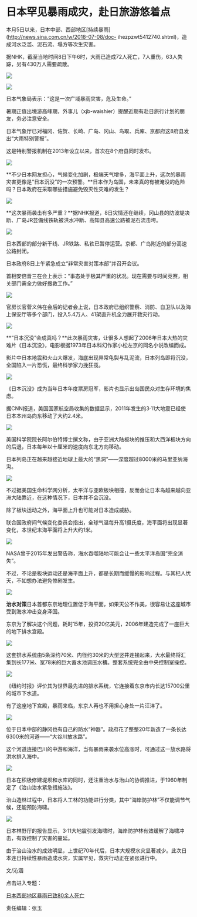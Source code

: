# 日本罕见暴雨成灾，赴日旅游悠着点

本月5日以来，日本中部、西部地区[持续暴雨](http://news.sina.com.cn/w/2018-07-08/doc-
ihezpzwt5412740.shtml)，造成河水泛滥、泥石流、塌方等次生灾害。

据NHK，截至当地时间8日下午6时，大雨已造成72人死亡，7人重伤，63人失踪，另有430万人需要疏散。

![](http://n.sinaimg.cn/news/crawl/59/w550h309/20180708/ibOV-hezpzwt6169977.jpg)

![](http://n.sinaimg.cn/news/crawl/63/w550h313/20180708/FfB9-hezpzwt6170060.jpg)

日本气象局表示：“这是一次广域暴雨灾害，危及生命。”

暑期正值出境游高峰期，外事儿（xjb-waishier）提醒近期有赴日旅行计划的朋友，务必注意安全。

日本气象厅已对福冈、佐贺、长崎、广岛、冈山、鸟取、兵库、京都府这8府县发出“大雨特别警报”。

这是特别警报机制在2013年设立以来，首次在8个府县同时发布。

![](http://n.sinaimg.cn/news/crawl/70/w550h320/20180708/q0-S-hezpzwt6170102.jpg)

**不少日本网友担心，气候变化加剧，极端天气增多，海平面上升，这次的暴雨灾害更像是“日本沉没”的一次预警。**日本作为岛国，未来真的有被淹没的危险吗？日本政府在采取哪些措施避免毁灭性灾难的发生？

![](http://n.sinaimg.cn/news/crawl/59/w550h309/20180708/xDDd-hezpzwt6170204.jpg)

**这次暴雨袭击有多严重？**据NHK报道，8日灾情还在继续，冈山县的防波堤决断、广岛JR芸備线铁轨被洪水冲断、高知县高速公路被泥石流击垮。

![](http://n.sinaimg.cn/news/gif_image/627/w383h244/20180708/IvOS-hezpzwt6170257.gif)

日本西部的部分新干线、JR铁路、私铁已暂停运营。京都、广岛附近的部分高速公路封闭。

日本政府8日上午紧急成立“非常灾害对策本部”并召开会议。

首相安倍晋三在会上表示：“事态处于极其严重的状况。现在需要与时间竞赛，相关部门需全力做好搜救工作。”

![](http://n.sinaimg.cn/news/crawl/59/w550h309/20180708/1UiL-hezpzwt6170304.jpg)

官房长官菅义伟在会后的记者会上说，日本政府已组织警察、消防、自卫队以及海上保安厅等多个部门，投入5.4万人、41架直升机全力展开救灾行动。

![](http://n.sinaimg.cn/news/crawl/162/w550h412/20180708/Fh86-hezpzwt6170429.jpg)

**“日本沉没”会成真吗？**此次暴雨灾害，让很多人想起了2006年日本大热的灾难片《日本沉没》，电影根据1973年日本科幻作家小松左京的同名小说改编而成。

影片中日本地震和火山大爆发，海底出现异常龟裂与乱泥流，日本列岛即将沉没，全国陷入一片恐慌，最终科学家力挽狂揽。

![](http://n.sinaimg.cn/news/crawl/683/w400h283/20180708/c_Um-hezpzwt6170490.jpg)

《日本沉没》成为当年日本年度票房冠军，影片也显示出岛国民众对生存环境的焦虑。

据CNN报道，美国国家航空局收集的数据显示，2011年发生的3·11大地震已经使日本本州岛向东移动了大约2.4米。

![](http://n.sinaimg.cn/news/crawl/59/w550h309/20180708/Nvyd-hezpzwt6170535.jpg)

美国科学院院长阿尔伯特博士撰文称，由于亚洲大陆板块的推压和大西洋板块方向的后退，日本每年以十厘米的速度向东北方向移动。

日本列岛正在越来越接近地球上最大的“黑洞”——深度超过8000米的马里亚纳海沟。

![](http://n.sinaimg.cn/news/crawl/491/w346h145/20180708/9P2B-hezpzwt6170561.jpg)

不过据美国生命科学网分析，太平洋与亚欧板块相撞，反而会让日本岛越来越向亚洲大陆靠近，在这种情况下，日本并不会沉没。

除了板块运动之外，海平面上升也可能对日本造成威胁。

联合国政府间气候变化委员会指出，全球气温每升高1摄氏度，海平面将出现显著变化，本世纪末海平面将上升大约1米。

![](http://n.sinaimg.cn/news/crawl/95/w550h345/20180708/rcGu-hezpzwt6170665.jpg)

NASA曾于2015年发出警告称，海水吞噬陆地可能会让一些太平洋岛国“完全消失”。

不过，不论是板块运动还是海平面上升，都是长期而缓慢的影响过程。与其杞人忧天，不如想办法避免惨剧发生。

![](http://n.sinaimg.cn/news/crawl/59/w550h309/20180708/kci7-hezpzwt6170705.jpg)

**治水对策**日本首都东京地理位置低于海平面，如果天公不作美，很容易让这座城市受到海水冲击变身泽国。

东京为了解决这个问题，耗时15年，投资20亿美元，2006年建造完成了一座巨大的地下排水宫殿。

![](http://n.sinaimg.cn/news/crawl/116/w550h366/20180708/SV2k-hezpzwt6170749.jpg)

这套排水系统由5条深约70米、内径约30米的大型竖井连接起来，大水最终将汇集到长177米、宽78米的巨大蓄水池调压水槽。整套系统完全由中央控制室操控。

![](http://n.sinaimg.cn/news/crawl/116/w550h366/20180708/h9fe-hezpzwt6170833.jpg)

《纽约时报》评价其为世界最先进的排水系统，它连接着东京市内长达15700公里的城市下水道。

有了这座地下宫殿，暴雨来临，东京人再也不用担心身处一片汪洋了。

![](http://n.sinaimg.cn/news/crawl/116/w550h366/20180708/9JwK-hezpzwt6170862.jpg)

位于日本中部的静冈也有自己的防水“神器”。政府花了整整20年新造了一条长达6300米的河道——“大谷川放水路”。

这个河道连接巴川的中游和海洋，当有暴雨来袭水位高涨时，可通过这一放水路将洪水排入海中。

![](http://n.sinaimg.cn/news/crawl/116/w550h366/20180708/GrQN-hezpzwt6170910.jpg)

日本在积极修建堤坝和水库的同时，还注重治水与治山的协调推进，于1960年制定了《治山治水紧急措施法》。

治山造林过程中，日本将人工林的功能进行分类，其中“海岸防护林”不仅能调节气候，还能预防海啸。

![](http://n.sinaimg.cn/news/crawl/81/w512h369/20180708/my6P-hezpzwt6170991.jpg)

日本林野厅的报告显示，3·11大地震引发海啸时，海岸防护林有效缓解了海啸冲击，有效控制了灾害的蔓延。

由于治山治水的成效明显，上世纪70年代后，日本大规模水灾显著减少。此次日本连日持续性暴雨造成水灾，实属罕见，救灾行动正在紧张进行中。

文/沁涵

点击进入专题：

[日本西部地区暴雨已致80余人死亡](http://news.sina.cn/news_zt/japanstorm1807)

责任编辑：张玉

